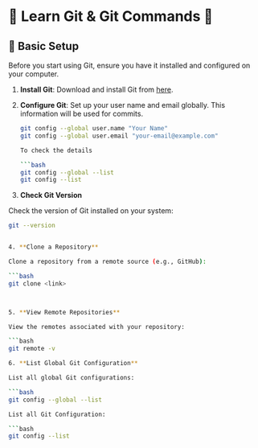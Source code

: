 # 🚀 **Learn Git & Git Commands** 🚀

## 🔧 **Basic Setup**

Before you start using Git, ensure you have it installed and configured on your computer.

1. **Install Git**:
   Download and install Git from [here](https://git-scm.com/).

2. **Configure Git**:
   Set up your user name and email globally. This information will be used for commits.

   ```bash
   git config --global user.name "Your Name"
   git config --global user.email "your-email@example.com"

   To check the details

   ```bash
   git config --global --list
   git config --list


3. **Check Git Version**

Check the version of Git installed on your system:

```bash
git --version


4. **Clone a Repository**

Clone a repository from a remote source (e.g., GitHub):

```bash
git clone <link>



5. **View Remote Repositories**

View the remotes associated with your repository:

```bash
git remote -v

6. **List Global Git Configuration**

List all global Git configurations:

```bash
git config --global --list

List all Git Configuration:

```bash
git config --list



